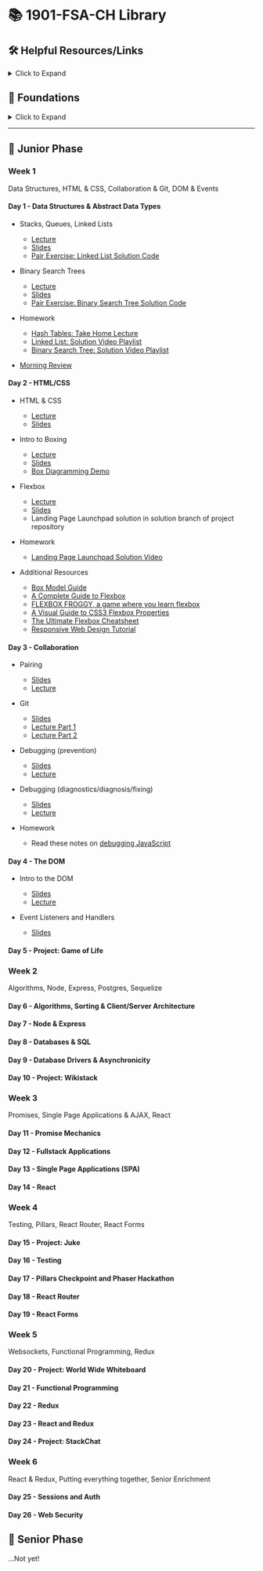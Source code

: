 # 📚 1901-FSA-CH Library

## 🛠️ Helpful Resources/Links

<details><summary>Click to Expand</summary>

- [Orientation Slides](orientation.pdf)
- [📖 Better Sequelize Documentation](https://sequelize-guides.netlify.com/)
- [🗺 Stack Map Diagram](https://fullstackacademy.github.io/stack-map/)
- [📺 Video: Debugging Node](https://youtu.be/N9w__SIB-wA)
- [📖 Effective git and github usage for pairing on workshops](https://gist.github.com/omriBernstein/4fd2c21be8416d5e5a69aabc6fa94b82)
- [📺 Additional Video outlining Github workflow when pairing on Workshops](http://www.youtube.com/watch?v=VJHyW8OmSaI)
- [📖 Fullstack Student / Alumni Blogs List](https://github.com/FullstackAcademy/student-blogs)
- [📖 Gist: Debugging](https://gist.github.com/glebec/8a0d06e54a4b3f95a33392f948e97b6a)
- [📺 Video: Debugging](https://youtu.be/-NoR8H_mrC0)
- [📖 Gist: Some code wars problems, categorized](https://gist.github.com/joedotjs/7614f84264bf20e49d39)
- [📖 Gist: Book Recommendations](https://gist.github.com/glebec/c8139b51feb86005504810b8f58a696c)
- [📖 Oh-My-ZSH cheatsheet](https://github.com/robbyrussell/oh-my-zsh/wiki/Cheatsheet)
- [📖 MVC vs Redux (Flux)](https://blog.gisspan.com/2017/02/Redux-Vs-MVC,-Why-and-How.html)
- [📖 Gist: Functional Programming](https://gist.github.com/glebec/a5c9309c7615d4bbdb838a4973e0f9d7)
- [🖼️ Unconscious Bias](01-junior-phase/Unconscious-Bias-1810-FSA-CH.pdf)
- [🗓 Calendar](https://calendar.google.com/calendar/embed?src=h4n6tjj9qj2o35qda5eo7i0v4k%40group.calendar.google.com&ctz=America%2FChicago)

</details>

## 🥚 Foundations

<details><summary>Click to Expand</summary>

### Fullstack Test First Solution Videos

- [📺 01 Properties](https://www.youtube.com/watch?v=YDoRg2topuA)
- [📺 02 Calculator](https://www.youtube.com/watch?v=komtSeCkzCA)
- [📺 03 RPN Calculator Playlist](https://www.youtube.com/playlist?list=PLx0iOsdUOUmnfk2sgE6qjfmAk6vbQVcNG)
- [📺 04 Loops Playlist](https://www.youtube.com/watch?v=66bl0bvyH2M&list=PLx0iOsdUOUmmHlW6T7IPy8uyiSgZp9R-E)
- [📺 05 Functions](https://www.youtube.com/watch?v=oAHIBcmFUsg)
- [📺 06 Functional](https://www.youtube.com/watch?v=fbf7aLX9dx4)
- [📺 07 Mammals](https://www.youtube.com/playlist?list=PLx0iOsdUOUmkJGuH7-4KJ6dToxFJzgVFh)
- [📺 08 Recursion](https://www.youtube.com/playlist?list=PLx0iOsdUOUmmrCVtFYTSvFgytB34qWT8a)

### Foundations Checkpoint

- [💬 Q & A](https://youtu.be/hanrq65sulg)

</details>

---

## 🐣 Junior Phase

### Week 1

Data Structures, HTML & CSS, Collaboration & Git, DOM & Events

#### Day 1 - Data Structures & Abstract Data Types

- Stacks, Queues, Linked Lists
  - [Lecture](https://youtu.be/a9rEIJJKH5k)
  - [Slides](01-junior-phase/01-data-structures/01-stacks-queues-lists.pdf)
  - [Pair Exercise: Linked List Solution Code](01-junior-phase/01-data-structures/PairExercise.LinkedList.Solution)

- Binary Search Trees
  - [Lecture](https://youtu.be/SpkOb6p9ED4)
  - [Slides](01-junior-phase/01-data-structures/02-binary-search-trees.pdf)
  - [Pair Exercise: Binary Search Tree Solution Code](01-junior-phase/01-data-structures/PairExercise.BinarySearchTree.Solution)

- Homework
  - [Hash Tables: Take Home Lecture](https://www.youtube.com/watch?v=_ly0_BpLJdk&feature=youtu.be)
  - [Linked List: Solution Video Playlist](https://www.youtube.com/playlist?list=PLx0iOsdUOUmmR3kE0iA2eIYNS_beMg8ti)
  - [Binary Search Tree: Solution Video Playlist](https://www.youtube.com/playlist?list=PLx0iOsdUOUmkvOhyAm1NUJ023D8PyaD-B)

- [Morning Review](https://youtu.be/dxaS95qjwh8)

#### Day 2 - HTML/CSS

- HTML & CSS
  - [Lecture](https://youtu.be/hu_ssRctomg)
  - [Slides](01-junior-phase/02-html-css/html-and-css.pdf)

- Intro to Boxing
  - [Lecture](https://youtu.be/ZOWMMvBzRvc)
  - [Slides](01-junior-phase/02-html-css/intro-to-boxing.pdf)
  - [Box Diagramming Demo](https://www.youtube.com/watch?v=iuG6mEmqT4I&feature=youtu.be)

- Flexbox
  - [Lecture](https://youtu.be/5rZ4FczckF8)
  - [Slides](01-junior-phase/02-html-css/flexbox.pdf)
  - Landing Page Launchpad solution in solution branch of project repository

- Homework
  - [Landing Page Launchpad Solution Video](https://www.youtube.com/watch?v=yTH1Wdl_ep8&feature=youtu.be)

- Additional Resources
  - [Box Model Guide](https://learn.shayhowe.com/html-css/opening-the-box-model/)
  - [A Complete Guide to Flexbox](https://css-tricks.com/snippets/css/a-guide-to-flexbox/)
  - [FLEXBOX FROGGY, a game where you learn flexbox](http://flexboxfroggy.com/)
  - [A Visual Guide to CSS3 Flexbox Properties](https://scotch.io/tutorials/a-visual-guide-to-css3-flexbox-properties)
  - [The Ultimate Flexbox Cheatsheet](https://www.sketchingwithcss.com/samplechapter/cheatsheet.html)
  - [Responsive Web Design Tutorial](https://www.smashingmagazine.com/2011/01/guidelines-for-responsive-web-design/)


#### Day 3 - Collaboration

- Pairing
  - [Slides](01-junior-phase/03-collaboration/pair-programming.pdf)
  - [Lecture](https://youtu.be/87E3KQVGUy0)

- Git
  - [Slides](01-junior-phase/03-collaboration/git.pdf)
  - [Lecture Part 1](https://youtu.be/7TQGXuDrugc)
  - [Lecture Part 2](https://youtu.be/rosm_O1EILw)

- Debugging (prevention)
  - [Slides](01-junior-phase/03-collaboration/debugging-prevention.pdf)
  - [Lecture](https://youtu.be/YiVIybAv4iI)

- Debugging (diagnostics/diagnosis/fixing)
  - [Slides](01-junior-phase/03-collaboration/debugging-detection-and-diagnosis.pdf)
  - [Lecture](https://youtu.be/HUSBDfPP5Sg)

- Homework
  - Read these notes on [debugging JavaScript](01-junior-phase/03-collaboration/debugging-summary.md)

#### Day 4 - The DOM

- Intro to the DOM
  - [Slides](01-junior-phase/04-DOM-events/intro-to-the-dom.pdf)
  - [Lecture](https://youtu.be/yioG-BIgR3Y)

- Event Listeners and Handlers
  - [Slides](01-junior-phase/04-DOM-events/event-listeners-and-handlers.pdf)

#### Day 5 - Project: Game of Life


### Week 2

Algorithms, Node, Express, Postgres, Sequelize

#### Day 6 - Algorithms, Sorting & Client/Server Architecture

#### Day 7 - Node & Express

#### Day 8 - Databases & SQL

#### Day 9 - Database Drivers & Asynchronicity

#### Day 10 - Project: Wikistack


### Week 3

Promises, Single Page Applications & AJAX, React

#### Day 11 - Promise Mechanics

#### Day 12 - Fullstack Applications

#### Day 13 - Single Page Applications (SPA)

#### Day 14 - React


### Week 4

Testing, Pillars, React Router, React Forms

#### Day 15 - Project: Juke

#### Day 16 - Testing

#### Day 17 - Pillars Checkpoint and Phaser Hackathon

#### Day 18 - React Router

#### Day 19 - React Forms


### Week 5

Websockets, Functional Programming, Redux

#### Day 20 - Project: World Wide Whiteboard

#### Day 21 - Functional Programming

#### Day 22 - Redux

#### Day 23 - React and Redux

#### Day 24 - Project: StackChat


### Week 6

React & Redux, Putting everything together, Senior Enrichment

#### Day 25 - Sessions and Auth

#### Day 26 - Web Security



## 🦅 Senior Phase

…Not yet!
